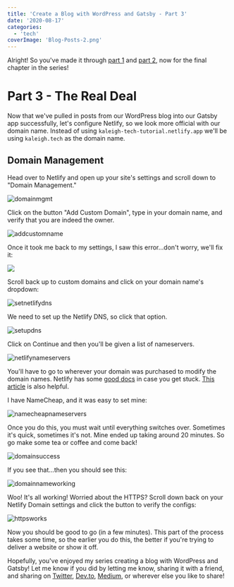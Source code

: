 ```yaml
---
title: 'Create a Blog with WordPress and Gatsby - Part 3'
date: '2020-08-17'
categories:
  - 'tech'
coverImage: 'Blog-Posts-2.png'
---
```


Alright! So you've made it through [part 1](https://kaleigh.dev/blog/wordpress-gatsby-part-1) and [part 2](https://kaleigh.dev/blog/wordpress-gatsby-part-2), now for the final chapter in the series!

# Part 3 - The Real Deal

Now that we've pulled in posts from our WordPress blog into our Gatsby app successfully, let's configure Netlify, so we look more official with our domain name. Instead of using `kaleigh-tech-tutorial.netlify.app` we'll be using `kaleigh.tech` as the domain name.

## Domain Management

Head over to Netlify and open up your site's settings and scroll down to "Domain Management."

![domainmgmt](images/domainmgmt-1024x661.png)

Click on the button "Add Custom Domain", type in your domain name, and verify that you are indeed the owner.

![addcustomname](images/addcustomname-1024x575.png)

Once it took me back to my settings, I saw this error...don't worry, we'll fix it:

![](images/netlifyerror-1024x493.png)

Scroll back up to custom domains and click on your domain name's dropdown:

![setnetlifydns](images/setnetlifydns-1024x349.png)

We need to set up the Netlify DNS, so click that option.

![setupdns](images/setupdns-1024x829.png)

Click on Continue and then you'll be given a list of nameservers.

![netlifynameservers](images/netlifynameservers-1024x768.png)

You'll have to go to wherever your domain was purchased to modify the domain names. Netlify has some [good docs](https://docs.netlify.com/domains-https/custom-domains/) in case you get stuck. [This article](https://david.darn.es/tutorial/2020/07/28/switching-to-netlify-dns/) is also helpful.

I have NameCheap, and it was easy to set mine:

![namecheapnameservers](images/namecheapnameservers-1024x305.png)

Once you do this, you must wait until everything switches over. Sometimes it's quick, sometimes it's not. Mine ended up taking around 20 minutes. So go make some tea or coffee and come back!

![domainsuccess](images/domainsuccess-1024x516.png)

If you see that...then you should see this:

![domainnameworking](images/domainnameworking-1024x924.png)

Woo! It's all working! Worried about the HTTPS? Scroll down back on your Netlify Domain settings and click the button to verify the configs:

![httpsworks](images/https-1024x375.png)

Now you should be good to go (in a few minutes). This part of the process takes some time, so the earlier you do this, the better if you're trying to deliver a website or show it off.

Hopefully, you've enjoyed my series creating a blog with WordPress and Gatsby! Let me know if you did by letting me know, sharing it with a friend, and sharing on [Twitter](https://twitter.com/kaleighscruggs/status/1292808208206225409), [Dev.to](https://dev.to/kaleigh/series/8220), [Medium](https://medium.com/@kaleighscruggs), or wherever else you like to share!
